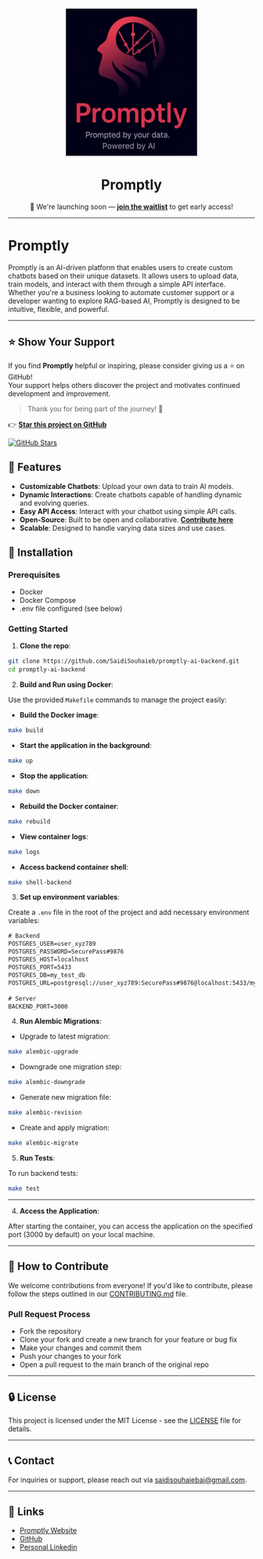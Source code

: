 <p align="center">
  <img src="assets/smaller.png" alt="Promptly Logo">
</p>

<h1 align="center"><strong>Promptly</strong></h1>

<p align="center">
  🚀 We're launching soon — <strong><a href="https://promtly.tech">join the waitlist</a></strong> to get early access!
</p>

---

# Promptly

Promptly is an AI-driven platform that enables users to create custom chatbots based on their unique datasets. It allows users to upload data, train models, and interact with them through a simple API interface. Whether you're a business looking to automate customer support or a developer wanting to explore RAG-based AI, Promptly is designed to be intuitive, flexible, and powerful.

---

## ⭐️ Show Your Support

If you find **Promptly** helpful or inspiring, please consider giving us a ⭐️ on GitHub!  
Your support helps others discover the project and motivates continued development and improvement.

> Thank you for being part of the journey! 🙌

👉 [**Star this project on GitHub**](https://github.com/SaidiSouhaieb/promptly-lite.git)

[![GitHub Stars](https://img.shields.io/github/stars/SaidiSouhaieb/promptly-ai-backend?style=social)](https://github.com/SaidiSouhaieb/promptly-ai-backend/stargazers)

## 🚀 Features

- **Customizable Chatbots**: Upload your own data to train AI models.
- **Dynamic Interactions**: Create chatbots capable of handling dynamic and evolving queries.
- **Easy API Access**: Interact with your chatbot using simple API calls.
- **Open-Source**: Built to be open and collaborative. [**Contribute here**](CONTRIBUTING.md)
- **Scalable**: Designed to handle varying data sizes and use cases.

## 📂 Installation

### Prerequisites

- Docker
- Docker Compose
- .env file configured (see below)

### Getting Started

1. **Clone the repo**:

```bash
git clone https://github.com/SaidiSouhaieb/promptly-ai-backend.git
cd promptly-ai-backend
```

2. **Build and Run using Docker**:

Use the provided `Makefile` commands to manage the project easily:

- **Build the Docker image**:

```bash
make build
```

- **Start the application in the background**:

```bash
make up
```

- **Stop the application**:

```bash
make down
```

- **Rebuild the Docker container**:

```bash
make rebuild
```

- **View container logs**:

```bash
make logs
```

- **Access backend container shell**:

```bash
make shell-backend
```

3. **Set up environment variables**:

Create a `.env` file in the root of the project and add necessary environment variables:

```env
# Backend
POSTGRES_USER=user_xyz789
POSTGRES_PASSWORD=SecurePass#9876
POSTGRES_HOST=localhost
POSTGRES_PORT=5433
POSTGRES_DB=my_test_db
POSTGRES_URL=postgresql://user_xyz789:SecurePass#9876@localhost:5433/my_test_db

# Server
BACKEND_PORT=3000
```

4. **Run Alembic Migrations**:

- Upgrade to latest migration:

```bash
make alembic-upgrade
```

- Downgrade one migration step:

```bash
make alembic-downgrade
```

- Generate new migration file:

```bash
make alembic-revision
```

- Create and apply migration:

```bash
make alembic-migrate
```

5. **Run Tests**:

To run backend tests:

```bash
make test
```

---

4. **Access the Application**:

After starting the container, you can access the application on the specified port (3000 by default) on your local machine.

---

## 📝 How to Contribute

We welcome contributions from everyone! If you'd like to contribute, please follow the steps outlined in our [CONTRIBUTING.md](CONTRIBUTING.md) file.

### Pull Request Process

- Fork the repository
- Clone your fork and create a new branch for your feature or bug fix
- Make your changes and commit them
- Push your changes to your fork
- Open a pull request to the main branch of the original repo

---

## 🔒 License

This project is licensed under the MIT License - see the [LICENSE](LICENSE.md) file for details.

---

## 📞 Contact

For inquiries or support, please reach out via [saidisouhaiebai@gmail.com](mailto:saidisouhaiebai@gmail.com).

---

## 🔗 Links

- [Promptly Website](https://promtly.tech)
- [GitHub](https://github.com/SaidiSouhaieb)
- [Personal Linkedin](https://www.linkedin.com/in/saidi-souhaieb-4632702a8/)
